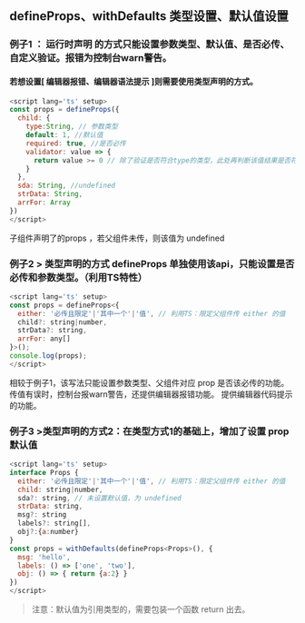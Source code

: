 ## defineProps、withDefaults 类型设置、默认值设置

### 例子1 ： 运行时声明 的方式只能设置参数类型、默认值、是否必传、自定义验证。报错为控制台warn警告。
#### 若想设置[ 编辑器报错、编辑器语法提示 ]则需要使用类型声明的方式。

```js
<script lang='ts' setup>
const props = defineProps({
  child: {
    type:String, // 参数类型
    default: 1, //默认值
    required: true, //是否必传
    validator: value => {
      return value >= 0 // 除了验证是否符合type的类型，此处再判断该值结果是否符合验证
    }
  },
  sda: String, //undefined
  strData: String,
  arrFor: Array
})
</script>
```
子组件声明了的props ，若父组件未传，则该值为 undefined

### 例子2 > 类型声明的方式 defineProps 单独使用该api，只能设置是否必传和参数类型。（利用TS特性）
```js
<script lang='ts' setup>
const props = defineProps<{
  either: '必传且限定'|'其中一个'|'值', // 利用TS：限定父组件传 either 的值
  child?: string|number,
  strData?: string,
  arrFor: any[]
}>();
console.log(props);
</script>
```

相较于例子1，该写法只能设置参数类型、父组件对应 prop 是否该必传的功能。
传值有误时，控制台报warn警告，还提供编辑器报错功能。
提供编辑器代码提示的功能。

### 例子3 >类型声明的方式2：在类型方式1的基础上，增加了设置 prop 默认值
```js
<script lang='ts' setup>
interface Props {
  either: '必传且限定'|'其中一个'|'值', // 利用TS：限定父组件传 either 的值
  child: string|number,
  sda?: string, // 未设置默认值，为 undefined
  strData: string,
  msg?: string
  labels?: string[],
  obj?:{a:number}
}
const props = withDefaults(defineProps<Props>(), {
  msg: 'hello',
  labels: () => ['one', 'two'],
  obj: () => { return {a:2} }
})
</script>
```

> 注意：默认值为引用类型的，需要包装一个函数 return 出去。







